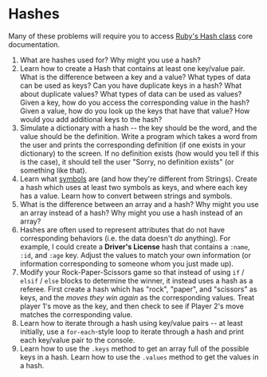 # Hashes

Many of these problems will require you to access [Ruby's Hash
class](http://www.ruby-doc.org/core-2.1.2/Hash.html) core documentation.

1. What are hashes used for? Why might you use a hash?
2. Learn how to create a Hash that contains at least one key/value pair. What is the difference
between a key and a value? What types of data can be used as keys? Can you have duplicate keys
in a hash? What about duplicate values? What types of data can be used as values? Given a key,
how do you access the corresponding value in the hash? Given a value, how do you look up the
keys that have that value? How would you add additional keys to the hash?
3. Simulate a dictionary with a hash -- the key should be the word, and the value should be the
definition. Write a program which takes a word from the user and prints the corresponding
definition (if one exists in your dictionary) to the screen. If no definition exists (how would
you tell if this is the case), it should tell the user "Sorry, no definition exists" (or
something like that).
4. Learn what [symbols](http://rubylearning.com/satishtalim/ruby_symbols.html) are (and how
they're different from Strings). Create a hash which uses at least two symbols as keys, and
where each key has a value. Learn how to convert between strings and symbols.
5. What is the difference between an array and a hash? Why might you use an array instead of a
hash? Why might you use a hash instead of an array?
6. Hashes are often used to represent attributes that do not have corresponding behaviors (i.e.
the data doesn't *do* anything). For example, I could create a **Driver's License** hash that
contains a `:name`, `:id`, and `:age` key. Adjust the values to match your own information (or
information corresponding to someone whom you just made up).
7. Modify your Rock-Paper-Scissors game so that instead of using `if` / `elsif` / `else` blocks
to determine the winner, it instead uses a hash as a referee. First create a hash which has
"rock", "paper", and "scissors" as keys, and the *moves they win again* as the corresponding
values. Treat player 1's move as the key, and then check to see if Player 2's move matches the
corresponding value.
8. Learn how to iterate through a hash using key/value pairs -- at least initially, use a
`for-each`-style loop to iterate through a hash and print each key/value pair to the console.
9. Learn how to use the `.keys` method to get an array full of the possible keys in a hash.
Learn how to use the `.values` method to get the values in a hash.
